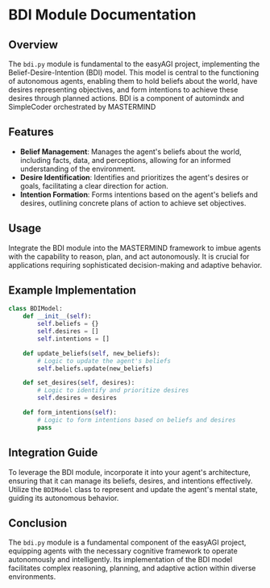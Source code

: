 
# BDI Module Documentation

## Overview
The `bdi.py` module is fundamental to the easyAGI project, implementing the Belief-Desire-Intention (BDI) model. This model is central to the functioning of autonomous agents, enabling them to hold beliefs about the world, have desires representing objectives, and form intentions to achieve these desires through planned actions. BDI is a component of automindx and SimpleCoder orchestrated by MASTERMIND

## Features
- **Belief Management**: Manages the agent's beliefs about the world, including facts, data, and perceptions, allowing for an informed understanding of the environment.
- **Desire Identification**: Identifies and prioritizes the agent's desires or goals, facilitating a clear direction for action.
- **Intention Formation**: Forms intentions based on the agent's beliefs and desires, outlining concrete plans of action to achieve set objectives.

## Usage
Integrate the BDI module into the MASTERMIND framework to imbue agents with the capability to reason, plan, and act autonomously. It is crucial for applications requiring sophisticated decision-making and adaptive behavior.

## Example Implementation
```python
class BDIModel:
    def __init__(self):
        self.beliefs = {}
        self.desires = []
        self.intentions = []

    def update_beliefs(self, new_beliefs):
        # Logic to update the agent's beliefs
        self.beliefs.update(new_beliefs)

    def set_desires(self, desires):
        # Logic to identify and prioritize desires
        self.desires = desires

    def form_intentions(self):
        # Logic to form intentions based on beliefs and desires
        pass
```

## Integration Guide
To leverage the BDI module, incorporate it into your agent's architecture, ensuring that it can manage its beliefs, desires, and intentions effectively. Utilize the `BDIModel` class to represent and update the agent's mental state, guiding its autonomous behavior.

## Conclusion
The `bdi.py` module is a fundamental component of the easyAGI project, equipping agents with the necessary cognitive framework to operate autonomously and intelligently. Its implementation of the BDI model facilitates complex reasoning, planning, and adaptive action within diverse environments.
